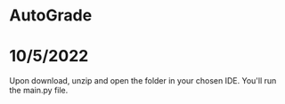 # AutoGrade
# 10/5/2022

Upon download, unzip and open the folder in your chosen IDE. You'll run the main.py file.
